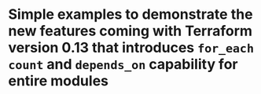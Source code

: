 # Simple examples to demonstrate the new features coming with Terraform version 0.13 that introduces `for_each` `count` and `depends_on` capability for entire modules

